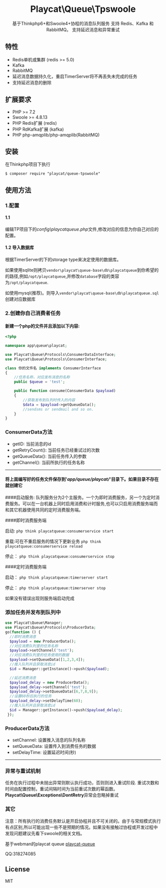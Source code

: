 
<h1 align="center">Playcat\Queue\Tpswoole</h1>

<p align="center">基于Thinkphp6+和Swoole4+协程的消息队列服务
支持 Redis、Kafka 和 RabbitMQ。 支持延迟消息和异常重试</p>

## 特性

- Redis单机或集群 (redis >= 5.0)
- Kafka 
- RabbitMQ
- 延迟消息数据持久化，重启TimerServer将不再丢失未完成的任务
- 支持延迟消息的删除

## 扩展要求

- PHP >= 7.2
- Swoole >= 4.8.13
- PHP Redis扩展 (redis)
- PHP RdKafka扩展 (kafka)
- PHP php-amqplib/php-amqplib(RabbitMQ)

## 安装
在Thinkphp项目下执行
```shell
$ composer require "playcat/queue-tpswoole"
```

## 使用方法

### 1.配置

#### 1.1
编辑TP项目下的*config\playcatqueue.php*文件,修改对应的信息为你自己对应的配置。

#### 1.2 导入数据库
根据TimerServer的下的storage type来决定使用的数据库。

如果使用sqlite则拷贝`vendor\playcat\queue-base\db\playcatqueue`到你希望的的路径,例如`/opt/playcatqueue`,并修改`database`字段的类容为`/opt/playcatqueue`.

如使用mysql(推荐)。则导入`vendor\playcat\queue-base\db\playcatqueue.sql`创建对应数据库

### 2.创建你自己消费者任务

#### 新建一个php的文件并且添加以下内容:

```php
<?php

namespace app\queue\playcat;

use Playcat\Queue\Protocols\ConsumerDataInterface;
use Playcat\Queue\Protocols\ConsumerInterface;

class 你的文件名 implements ConsumerInterface
{
    //任务名称，对应发布消息的名称
    public $queue = 'test';

    public function consume(ConsumerData $payload)
    {
        //获取发布到队列时传入的内容
        $data = $payload->getQueueData();
        //sendsms or sendmail and so on.
    }
}

```

### ConsumerData方法

- getID: 当前消息的id
- getRetryCount(): 当前任务已经重试过的次数
- getQueueData():  当前任务传入的参数
- getChannel(): 当前所执行的任务名称
- - -

#### 将上面编写好的任务文件保存到'*app/queue/playcat/*'目录下。如果目录不存在就创建它


####启动服务:
队列服务分为2个主服务。一个为即时消费服务，另一个为定时消费服务。可以在一台机器上同时启用消费和计时服务,也可以只启用消费服务端而和其它机器使用共同的定时消费服务端。

####即时消费服务端

启动:
`php think playcatqueue:consumerservice start`

重载:可在不重启服务的情况下更新业务
`php think playcatqueue:consumerservice reload`

停止：
`php think playcatqueue:consumerservice stop`


####定时消费服务端

启动：
`php think playcatqueue:timerserver start`

停止：
`php think playcatqueue:timerserver stop`

如果没有错误出现则服务端启动完成

### 添加任务并发布到队列中

```php
use Playcat\Queue\Manager;
use Playcat\Queue\Protocols\ProducerData;
go(function () {
  //即时消费消息
  $payload = new ProducerData();
  //对应消费队列里的任务名称
  $payload->setChannel('test');
  //对应消费队列里的任务使用的数据
  $payload->setQueueData([1,2,3,4]);
  //推入队列并且获取消息id
  $id = Manager::getInstance()->push($payload);

  //延迟消费消息
  $payload_delay = new ProducerData();
  $payload_delay->setChannel('test');
  $payload_delay->setQueueData([6,7,8,9]);
  //设置60秒后执行的任务
  $payload_delay->setDelayTime(60);
  //推入队列并且获取消息id
  $id = Manager::getInstance()->push($payload_delay);
 });
```

### ProducerData方法

- setChannel: 设置推入消息的队列名称
- setQueueData: 设置传入到消费任务的数据
- setDelayTime: 设置延迟时间(秒)
- - -

### 异常与重试机制

任务在执行过程中未抛出异常则默认执行成功，否则则进入重试阶段.
重试次数和时间由配置控制，重试间隔时间为当前重试次数的幂函数。
**Playcat\Queue\Exceptions\DontRetry**异常会忽略掉重试


### 其它

注意：所有执行的消费任务默认是开启协程并且不可关闭的。由于与常规模式执行有点区别,所以可能出现一些不是预期的情况。如果没有接触过协程或开发过程中发现问题建议先看下swoole的相关文档。

基于webman的playcat queue
[playcat-queue ](https://github.com/nsnake/playcat-queue)

QQ:318274085

## License

MIT

